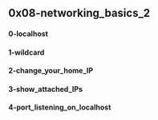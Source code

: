 ## 0x08-networking_basics_2
#### 0-localhost
#### 1-wildcard
#### 2-change_your_home_IP
#### 3-show_attached_IPs
#### 4-port_listening_on_localhost
